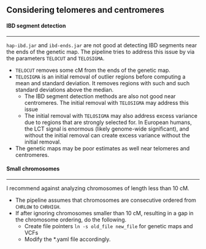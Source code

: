 ## Considering telomeres and centromeres

#### IBD segment detection
---

`hap-ibd.jar` and `ibd-ends.jar` are not good at detecting IBD segments near the ends of the genetic map. The pipeline tries to address this issue by via the parameters `TELOCUT` and `TELOSIGMA`.
- `TELOCUT` removes some cM from the ends of the genetic map.
- `TELOSIGMA` is an initial removal of outlier regions before computing a mean and standard deviation. It removes regions with such and such standard deviations above the median.
    - The IBD segment detection methods are also not good near centromeres. The initial removal with `TELOSIGMA` may address this issue
    - The initial removal with `TELOSIGMA` may also address excess variance due to regions that are strongly selected for. In European humans, the LCT signal is enormous (likely genome-wide significant), and without the initial removal can create excess variance without the initial removal.
- The genetic maps may be poor estimates as well near telomeres and centromeres.

#### Small chromosomes
---

I recommend against analyzing chromosomes of length less than 10 cM.
- The pipeline assumes that chromosomes are consecutive ordered from `CHRLOW` to `CHRHIGH`.
- If after ignoring chromosomes smaller than 10 cM, resulting in a gap in the chromosome ordering, do the following.
    - Create file pointers `ln -s old_file new_file` for genetic maps and VCFs
    - Modify the *.yaml file accordingly.